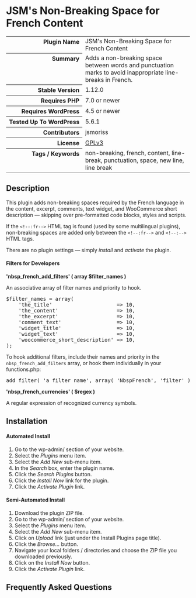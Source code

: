<h1>JSM&#039;s Non-Breaking Space for French Content</h1>

<table>
<tr><th align="right" valign="top" nowrap>Plugin Name</th><td>JSM&#039;s Non-Breaking Space for French Content</td></tr>
<tr><th align="right" valign="top" nowrap>Summary</th><td>Adds a non-breaking space between words and punctuation marks to avoid inappropriate line-breaks in French.</td></tr>
<tr><th align="right" valign="top" nowrap>Stable Version</th><td>1.12.0</td></tr>
<tr><th align="right" valign="top" nowrap>Requires PHP</th><td>7.0 or newer</td></tr>
<tr><th align="right" valign="top" nowrap>Requires WordPress</th><td>4.5 or newer</td></tr>
<tr><th align="right" valign="top" nowrap>Tested Up To WordPress</th><td>5.6.1</td></tr>
<tr><th align="right" valign="top" nowrap>Contributors</th><td>jsmoriss</td></tr>
<tr><th align="right" valign="top" nowrap>License</th><td><a href="https://www.gnu.org/licenses/gpl.txt">GPLv3</a></td></tr>
<tr><th align="right" valign="top" nowrap>Tags / Keywords</th><td>non-breaking, french, content, line-break, punctuation, space, new line, line break</td></tr>
</table>

<h2>Description</h2>

<p>This plugin adds non-breaking spaces required by the French language in the content, excerpt, comments, text widget, and WooCommerce short description &mdash; skipping over pre-formatted code blocks, styles and scripts.</p>

<p>If the <code>&lt;!--:fr--&gt;</code> HTML  tag is found (used by some multilingual plugins), non-breaking spaces are added only between the <code>&lt;!--:fr--&gt;</code> and <code>&lt;!--:--&gt;</code> HTML tags.</p>

<p>There are no plugin settings &mdash; simply <em>install</em> and <em>activate</em> the plugin.</p>

<h4>Filters for Developers</h4>

<p><strong>'nbsp_french_add_filters' ( array $filter_names )</strong></p>

<p>An associative array of filter names and priority to hook.</p>

<pre>
$filter_names = array(
    'the_title'                     => 10,
    'the_content'                   => 10,
    'the_excerpt'                   => 10,
    'comment_text'                  => 10,
    'widget_title'                  => 10,
    'widget_text'                   => 10,
    'woocommerce_short_description' => 10,
);
</pre>

<p>To hook additional filters, include their names and priority in the <code>nbsp_french_add_filters</code> array, or hook them individually in your functions.php:</p>

<pre>
add_filter( 'a_filter_name', array( 'NbspFrench', 'filter' ), 10, 1 );
</pre>

<p><strong>'nbsp_french_currencies' ( $regex )</strong></p>

<p>A regular expression of recognized currency symbols.</p>


<h2>Installation</h2>

<h4>Automated Install</h4>

<ol>
<li>Go to the wp-admin/ section of your website.</li>
<li>Select the <em>Plugins</em> menu item.</li>
<li>Select the <em>Add New</em> sub-menu item.</li>
<li>In the <em>Search</em> box, enter the plugin name.</li>
<li>Click the <em>Search Plugins</em> button.</li>
<li>Click the <em>Install Now</em> link for the plugin.</li>
<li>Click the <em>Activate Plugin</em> link.</li>
</ol>

<h4>Semi-Automated Install</h4>

<ol>
<li>Download the plugin ZIP file.</li>
<li>Go to the wp-admin/ section of your website.</li>
<li>Select the <em>Plugins</em> menu item.</li>
<li>Select the <em>Add New</em> sub-menu item.</li>
<li>Click on <em>Upload</em> link (just under the Install Plugins page title).</li>
<li>Click the <em>Browse...</em> button.</li>
<li>Navigate your local folders / directories and choose the ZIP file you downloaded previously.</li>
<li>Click on the <em>Install Now</em> button.</li>
<li>Click the <em>Activate Plugin</em> link.</li>
</ol>


<h2>Frequently Asked Questions</h2>




